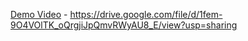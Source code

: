 [Demo Video](https://drive.google.com/file/d/1fem-9O4VOlTK_oQrgjiJpQmvRWyAU8_E/view?usp=sharing) - https://drive.google.com/file/d/1fem-9O4VOlTK_oQrgjiJpQmvRWyAU8_E/view?usp=sharing
